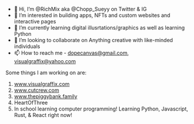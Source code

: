 - 👋 Hi, I’m @RichMix aka @Chopp_Sueyy on Twitter & IG
- 👀 I’m interested in building apps, NFTs and custom websites and interactive pages
- 🌱 I’m currently learning digital illusrtations/graphics as well as learning Python
- 💞️ I’m looking to collaborate on Anything creative with like-minded individuals
- 📫 How to reach me - dopecanvas@gmail.com, visualgraffix@yahoo.com

Some things I am working on are:
1) www.visualgraffix.com
2) www.cutcrew.com  
3) www.thepiggybank.family
4) HeartOfThree
5) In school learning computer programming! Learning Python, Javascript, Rust, & React right now!

<!---
RichMix/RichMix is a ✨ special ✨ repository because its `README.md` (this file) appears on your GitHub profile.
You can click the Preview link to take a look at your changes.
--->

